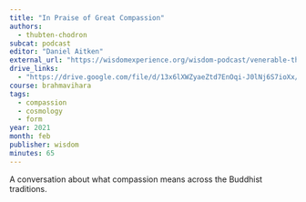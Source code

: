 ```yaml
---
title: "In Praise of Great Compassion"
authors:
  - thubten-chodron
subcat: podcast
editor: "Daniel Aitken"
external_url: "https://wisdomexperience.org/wisdom-podcast/venerable-thubten-chodron2/"
drive_links:
  - "https://drive.google.com/file/d/13x6lXWZyaeZtd7EnOqi-J0lNj6S7ioXx/view?usp=drivesdk"
course: brahmavihara
tags:
  - compassion
  - cosmology
  - form
year: 2021
month: feb
publisher: wisdom
minutes: 65
---
```


A conversation about what compassion means across the Buddhist traditions.

